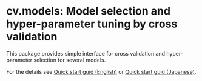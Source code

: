 # cv.models: Model selection and hyper-parameter tuning by cross validation

This package provides simple interface for cross validation and hyper-parameter selection for several models.

For the details see
[Quick start guid (English)](https://github.com/Marchen/cv.models/blob/master/vignettes/cv.models.rmd)
or [Quick start guid (Japanese)](https://github.com/Marchen/cv.models/blob/master/vignettes/cv.models.j.rmd).
